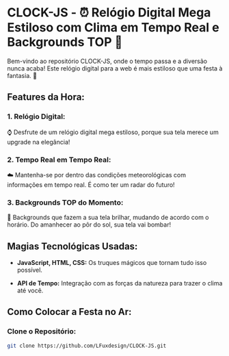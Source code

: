 # CLOCK-JS - ⏰ Relógio Digital Mega Estiloso com Clima em Tempo Real e Backgrounds TOP 🌈

Bem-vindo ao repositório CLOCK-JS, onde o tempo passa e a diversão nunca acaba! Este relógio digital para a web é mais estiloso que uma festa à fantasia. 🚀

## Features da Hora:

### 1. **Relógio Digital:**
   ⌚ Desfrute de um relógio digital mega estiloso, porque sua tela merece um upgrade na elegância!

### 2. **Tempo Real em Tempo Real:**
   ☁️ Mantenha-se por dentro das condições meteorológicas com informações em tempo real. É como ter um radar do futuro!

### 3. **Backgrounds TOP do Momento:**
   🌅 Backgrounds que fazem a sua tela brilhar, mudando de acordo com o horário. Do amanhecer ao pôr do sol, sua tela vai bombar!

## Magias Tecnológicas Usadas:

- **JavaScript, HTML, CSS:** Os truques mágicos que tornam tudo isso possível.

- **API de Tempo:** Integração com as forças da natureza para trazer o clima até você.

## Como Colocar a Festa no Ar:

### Clone o Repositório:
   ```bash
   git clone https://github.com/LFuxdesign/CLOCK-JS.git
